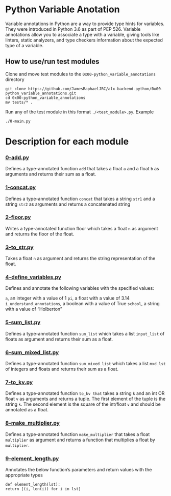 # Python Variable Anotation

Variable annotations in Python are a way to provide type hints for variables. They were introduced in Python 3.6 as part of PEP 526. Variable annotations allow you to associate a type with a variable, giving tools like linters, static analyzers, and type checkers information about the expected type of a variable.


## How to use/run test modules
Clone and move test modules to the `0x00-python_variable_annotations` directory

    git clone https://github.com/JamesRaphaelJRC/alx-backend-python/0x00-python_variable_annotations.git
    cd 0x00-python_variable_annotations
    mv tests/* .

Run any of the test module in this format `./<test_module>.py`.
Example

    ./0-main.py



# Description for each module

### [0-add.py](https://github.com/JamesRaphaelJRC/alx-backend-python/blob/main/0x00-python_variable_annotations/0-add.py)
Defines a type-annotated function `add` that takes a float `a` and a float `b` as arguments and returns their sum as a float. 

### [1-concat.py](https://github.com/JamesRaphaelJRC/alx-backend-python/blob/main/0x00-python_variable_annotations/1-concat.py)
Defines a type-annotated function `concat` that takes a string `str1` and a string `str2` as arguments and returns a concatenated string

### [2-floor.py](https://github.com/JamesRaphaelJRC/alx-backend-python/blob/main/0x00-python_variable_annotations/2-floor.py)
Writes a type-annotated function floor which takes a float `n` as argument and returns the floor of the float.

### [3-to_str.py](https://github.com/JamesRaphaelJRC/alx-backend-python/blob/main/0x00-python_variable_annotations/3-to_str.py)
Takes a float `n` as argument and returns the string representation of the float.

### [4-define_variables.py](https://github.com/JamesRaphaelJRC/alx-backend-python/blob/main/0x00-python_variable_annotations/4-define_variables.py)
Defines and annotate the following variables with the specified values:

`a`, an integer with a value of 1
`pi`, a float with a value of 3.14
`i_understand_annotations`, a boolean with a value of True
`school`, a string with a value of “Holberton”

### [5-sum_list.py](https://github.com/JamesRaphaelJRC/alx-backend-python/blob/main/0x00-python_variable_annotations/5-sum_list.py)
Defines a type-annotated function `sum_list` which takes a list `input_list` of floats as argument and returns their sum as a float.

### [6-sum_mixed_list.py](https://github.com/JamesRaphaelJRC/alx-backend-python/blob/main/0x00-python_variable_annotations/6-sum_mixed_list.py)
Defines a type-annotated function `sum_mixed_list` which takes a list `mxd_lst` of integers and floats and returns their sum as a float.

### [7-to_kv.py](https://github.com/JamesRaphaelJRC/alx-backend-python/blob/main/0x00-python_variable_annotations/7-to_kv.py)
Defines a type-annotated function `to_kv that` takes a string `k` and an int OR float `v` as arguments and returns a tuple. The first element of the tuple is the string `k`. The second element is the square of the int/float `v` and should be annotated as a float.

### [8-make_multiplier.py](https://github.com/JamesRaphaelJRC/alx-backend-python/blob/main/0x00-python_variable_annotations/8-make_multiplier.py)
Defines a type-annotated function `make_multiplier` that takes a float `multiplier` as argument and returns a function that multiplies a float by `multiplier`.

### [9-element_length.py](https://github.com/JamesRaphaelJRC/alx-backend-python/blob/main/0x00-python_variable_annotations/9-element_length.py)
Annotates the below function’s parameters and return values with the appropriate types

    def element_length(lst):
    return [(i, len(i)) for i in lst]